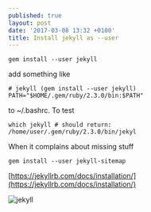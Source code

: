 ```yaml
---
published: true
layout: post
date: '2017-03-08 13:32 +0100'
title: Install jekyll as --user
---
```

    gem install --user jekyll
    
add something like

    # jekyll (gem install --user jekyll)
    PATH="$HOME/.gem/ruby/2.3.0/bin:$PATH"
    
to ~/.bashrc. To test

    which jekyll # should return:
    /home/user/.gem/ruby/2.3.0/bin/jekyl

When it complains about missing stuff

    gem install --user jekyll-sitemap
    
[https://jekyllrb.com/docs/installation/](https://jekyllrb.com/docs/installation/)

![jekyll](https://jekyllrb.com/img/logo-2x.png)
